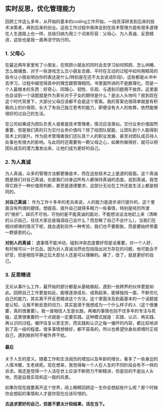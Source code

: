 ## 实时反思，优化管理能力

回顾工作这么多年，从开始的基本的coding工作开始，一线资深研发到后来的技术决策者，再到后来的创业。这些工作过程中我体会到在技术管理方面有很多道理在人生道路上也一样。总结归纳为用三个词来形容：父母心、为人真诚、反思精进，这些也是我一直再坚守执行的。


### 1. 父母心
在最近两年家里有了小朋友，在照顾小朋友的同时会去学习如何照顾、怎么哄睡、怎么做辅食、对于一些游戏怎么交小朋友去做、平时在互动的过程中如何用精简的指令让小朋友明白你的表达是什么(特别是在还不太会说话阶段)，这些都是从书中去学习，过程中越觉得其中的理念跟管理相同。书里面所讲的不是数理化，而是一个人最根本的东西：好奇心、同理心、韧性、乐观、与遇到问题用不放弃。这里面也会谈到一个话题就是作为家长对于子女的期待是什么？是出人头地吗？放到现在这个时代背景下，大部分父母应该都不会是这个答案。我的答案也很简单就是有积极向上的价值观，长大了有自己独立思考的能力，即便没有大人的依靠，依然能够很好的过自己的生活。

在公司如果成为团队负责人或者是技术管理者，情况应该类似。交付业务价值固然重要，但是我们真的只为交付业务价值吗？除了给团队赋能、让团队到个人能得到技术上的提升。作为技术管理者我们还队其个人的职业发展、甚至对团队成员待人处事也有很大的影响。与此同时还需要有一颗父母之心，如果你做得好，就可以把团队成员的潜力激发出来，让他们成为更好的自己。

### 2. 为人真诚
为人真诚，众多的管理方法都更像是术，而在这些技术之上是道的层面。这个真诚既是我们对自己真诚，也是我们对身边所有人都保持真诚的态度。说到真诚，我觉得它趋于一种价值观判断，甚至是道德要求，这部分无论在工作还是生活上都是相同的。

**对自己真诚：**
作为工作十多年的老兵来说，人的能力是逐步进行提升的，这个里面没有所谓的捷径。想提高、提升自己就得多精力一些事情，特别是经历所谓的“挫折”。踩坑不可怕，可怕的是不能真诚的面对，不能想法设法地赶上来（清晰的认识自己，往往大家总是强调自己会什么？而忽略了自己不会什么）。当我们在相对顺境的情况下呢，就会遇到另外一种考验，我们也不要膨胀，而是要始终带着一颗感恩的心。

**对别人的真诚：**
遇事情不能冲动，碰到冲突态度要好但是话重要。对一个人好，有时候可以一针见血，因为对人真诚当然也包括指出对方存在的问题，他可能会不好受，但是相信平静之后大部分人还是可以理解的。痛了，改了，就是更好的自己。

### 3. 反思精进
无论从事什么工作，最开始的部分都是从基础做起，遇到一些跨界的伙伴更是如此。回顾自己工作更是如此，能够逐渐成长、成熟起来，能够独挡一面，不断优化自己的能力，其实离不开反思精进这个方法。这个里面涉及到最基本的一个话题就是认知，让我不断反思的动力，其实是源于我想成为一个什么样子的人（这个很重要，真的很重要）。我一直相信人生是长跑，再难的事情也挡不住多年的专注与死磕，这里很重要的一个点就是一定要实践。这种模式就是：实践、认识、再实践、再认识的过程，循环往复以至无穷，而实践和认识之每一循环的内容，都比较地进到了高一级的程度。很多事情想做好，都不容易的，所以也希望你身处顺境时正视自己，遇到挫折时不被外界干扰。


#### 最后

关于人生的意义。随着工作和生活阅历的增加以及年龄的增长，看多了一些身边的人情冷暖，生老病死。现在想来，我觉得每一个人在人生的不同阶段会有不一样的诉求。我还是觉得一个人活在世上应该不断努力不断精进，但是目的不是出人头地，而是自我实现和这一路的风景。

如果你现在就要离开这个世界，闭上眼睛回顾这一生你会想起些什么呢？那个时候你会想起的事情和人才是你现在应该珍惜的。

**去追求更好的自己，但是不要太计较结果，活在当下。**